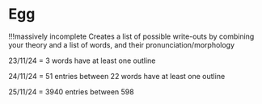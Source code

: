 # Egg 
!!!massively incomplete
Creates a list of possible write-outs by combining your theory and a list of words, and their pronunciation/morphology



23/11/24 = 3 words have at least one outline

24/11/24 = 51 entries between 22 words have at least one outline

25/11/24 = 3940 entries between 598
